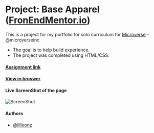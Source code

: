 # Project: Base Apparel ([FronEndMentor.io](***Change***))

This is a project for my portfolio for solo curriculum for [Microverse](https://www.microverse.org/) - @microverseinc
* The goal is to help build experience.  
* The project was completed using HTML/CSS.

#### [Assignment link](https://beta.frontendmentor.io/challenges/base-apparel-coming-soon-page-5d46b47f8db8a7063f9331a0)

#### [View in broswer](***Change***)

#### Live ScreenShot of the page
![ScreenShot](***Change***)


#### Authors

* [@lilleonz](https://github.com/lilleonz)